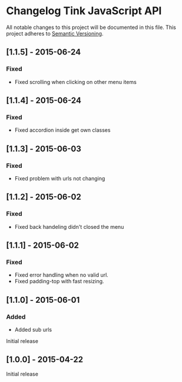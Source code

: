 # Changelog Tink JavaScript API

All notable changes to this project will be documented in this file.
This project adheres to [Semantic Versioning](http://semver.org/).

<!--
## [Unreleased] - [unreleased]

### Added
### Changed
### Deprecated
### Removed
### Fixed
### Security
-->
## [1.1.5] - 2015-06-24

### Fixed
- Fixed scrolling when clicking on other menu items

## [1.1.4] - 2015-06-24

### Fixed
- Fixed accordion inside get own classes

## [1.1.3] - 2015-06-03

### Fixed
- Fixed problem with urls not changing

## [1.1.2] - 2015-06-02

### Fixed
- Fixed back handeling didn't closed the menu

## [1.1.1] - 2015-06-02

### Fixed
- Fixed error handling when no valid url.
- Fixed padding-top with fast resizing.

## [1.1.0] - 2015-06-01

### Added
- Added sub urls

Initial release

## [1.0.0] - 2015-04-22

Initial release
